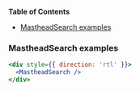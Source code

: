 <!-- START doctoc generated TOC please keep comment here to allow auto update -->
<!-- DON'T EDIT THIS SECTION, INSTEAD RE-RUN doctoc TO UPDATE -->

**Table of Contents**

- [MastheadSearch examples](#mastheadSearch-examples)

<!-- END doctoc generated TOC please keep comment here to allow auto update -->

### MastheadSearch examples

```jsx
<div style={{ direction: 'rtl' }}>
  <MastheadSearch />
</div>
```
